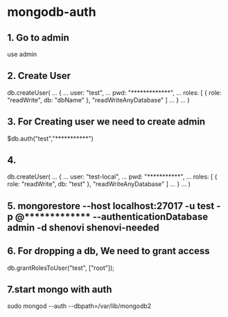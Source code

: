 # mongodb-auth


## 1. Go to admin 
use admin

## 2. Create User

db.createUser(
...   {
...     user: "test",
...     pwd: "*************",
...     roles: [ { role: "readWrite", db: "dbName" }, "readWriteAnyDatabase" ]
...   }
... )

##  3. For Creating user we need to create admin
  $db.auth("test","***********")

##  4.

db.createUser(
...   {
...     user: "test-local",
...     pwd: "***********",
...     roles: [ { role: "readWrite", db: "test" }, "readWriteAnyDatabase" ]
...   }
... )


##  5. mongorestore --host localhost:27017 -u test -p @************* --authenticationDatabase admin -d shenovi shenovi-needed

##  6. For dropping a db, We need to grant access

db.grantRolesToUser("test", ["root"]);

## 7.start mongo with auth
sudo mongod --auth --dbpath=/var/lib/mongodb2

